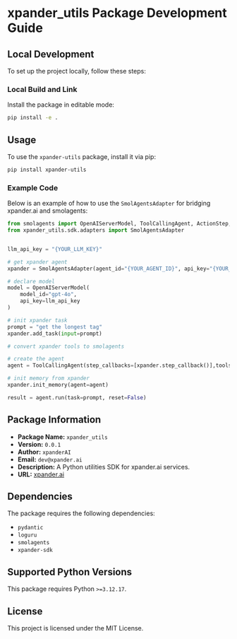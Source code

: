 # xpander_utils Package Development Guide

## Local Development 

To set up the project locally, follow these steps:

### Local Build and Link

Install the package in editable mode:

```bash
pip install -e .
```

## Usage

To use the `xpander-utils` package, install it via pip:

```bash
pip install xpander-utils
```

### Example Code

Below is an example of how to use the `SmolAgentsAdapter` for bridging
xpander.ai and smolagents:

```python
from smolagents import OpenAIServerModel, ToolCallingAgent, ActionStep, MultiStepAgent
from xpander_utils.sdk.adapters import SmolAgentsAdapter


llm_api_key = "{YOUR_LLM_KEY}"

# get xpander agent
xpander = SmolAgentsAdapter(agent_id="{YOUR_AGENT_ID}", api_key="{YOUR_API_KEY}")

# declare model
model = OpenAIServerModel(
    model_id="gpt-4o",
    api_key=llm_api_key
)

# init xpander task
prompt = "get the longest tag"
xpander.add_task(input=prompt)

# convert xpander tools to smolagents

# create the agent
agent = ToolCallingAgent(step_callbacks=[xpander.step_callback()],tools=xpander.get_tools(),model=model,prompt_templates={"system_prompt": xpander.get_system_prompt()})

# init memory from xpander
xpander.init_memory(agent=agent)

result = agent.run(task=prompt, reset=False)
```

## Package Information

- **Package Name:** `xpander_utils`
- **Version:** `0.0.1`
- **Author:** `xpanderAI`
- **Email:** `dev@xpander.ai`
- **Description:** A Python utilities SDK for xpander.ai services.
- **URL:** [xpander.ai](https://www.xpander.ai)

## Dependencies

The package requires the following dependencies:

- `pydantic`
- `loguru`
- `smolagents`
- `xpander-sdk`

## Supported Python Versions

This package requires Python `>=3.12.17`.

## License

This project is licensed under the MIT License.
